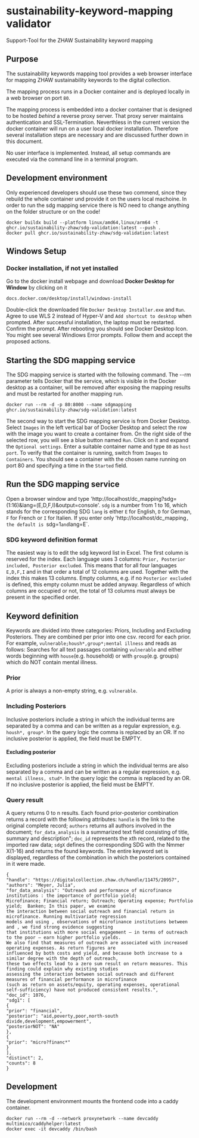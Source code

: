 # sustainability-keyword-mapping validator
Support-Tool for the ZHAW Sustainability keyword mapping

## Purpose

The sustainability keywords mapping tool provides a web browser interface for mapping ZHAW sustainability keywords to the digital collection.

The mapping process runs in a Docker container and is deployed locally in a web browser on port `80`.

The mapping process is embedded into a docker container that is designed to be hosted *behind* a reverse proxy server. That proxy server maintains authentication and SSL-Termination. Neverthless in the current version the docker container will run on a user local docker installation. Therefore several installation steps are necessary and are discussed further down in this document.

No user interface is implemented. Instead, all setup commands are executed via the command line in a terminal program.

## Development environment

Only experienced developers should use these two commend, since they rebuild the whole container und provide it on the users local machoine. 
In order to run the sdg mapping service there is NO need to change anything on the folder structure or on the code!
```
docker buildx build --platform linux/amd64,linux/arm64 -t ghcr.io/sustainability-zhaw/sdg-validation:latest --push .
docker pull ghcr.io/sustainability-zhaw/sdg-validation:latest
```

## Windows Setup

### Docker installation, if not yet installed
Go to the docker install webpage and download **Docker Desktop for Window** by clicking on it
``` 
docs.docker.com/desktop/install/windows-install
```
Double-click the downloaded file `Docker Desktop Installer.exe` and `Run`.
Agree to use WLS 2 instead of Hyper-V and `Add shortcut to desktop` when prompted.
After successful installation, the laptop must be restarted. Confirm the prompt.
After rebooting you should see Docker Desktop Icon.
You might see several Windiows Error prompts. Follow them and accept the proposed actions.

## Starting the SDG mapping service
The SDG mapping service is started with the following command. The --rm parameter tells Docker that the service, which is visible in the Docker desktop as a container, will be removed after exposing the mapping results and must be restarted for another mapping run.
```
docker run --rm -d -p 80:8000 --name sdgmapping ghcr.io/sustainability-zhaw/sdg-validation:latest
```
The second way to start the SDG mapping service is from Docker Desktop. Select `Images` in the left vertical bar of Docker Desktop and select the row with the image you want to create a container from. On the right side of the selected row, you will see a blue button named `Run`. Click on it and expand the `Optional settings`. Enter a suitable container name and type `80` as `host port`. To verify that the container is running, switch from `Images` to `Containers`. You should see a container with the chosen name running on port 80 and specifying a time in the `Started` field.

## Run the SDG mapping service
Open a browser window and type 'http://localhost/dc_mapping?sdg=(1:16)&lang=(E,D,F,I)&output=console'.
`sdg` is a number from 1 to 16, which stands for the corresponding SDG
`lang` is either `E` for English, `D` for German, `F` for French or `I` for Italien.
If you enter only 'http://localhost/dc_mapping`, the default is `sdg=1` and `lang=E`.

### SDG keyword definition format
The easiest way is to edit the sdg keyword list in Excel.
The first column is reserved for the index. Each language uses 3 columns: `Prior, Posterior included, Posterior excluded`. This means that for all four languages `E,D,F,I` and in that order a total of 12 columns are used. Together with the index this makes 13 columns. Empty columns, e.g. if no `Posterior excluded` is defined, this empty column must be added anyway. Regardless of which columns are occupied or not, the total of 13 columns must always be present in the specified order.

## Keyword definition
Keywords are divided into three categories: Priors, Including and Excluding Posteriors. They are combined per prior into one csv. record for each prior. For example, `vulnerable;housh*,group*;mental illness` and reads as follows: Searches for all text passages containing `vulnerable` and either words beginning with `house`(e.g. household) or with `group`(e.g. groups) which do NOT contain mental illness.
### Prior
A prior is always a non-empty string, e.g. `vulnerable`. 

### Including Posteriors
Inclusive posteriors include a string in which the individual terms are separated by a comma and can be written as a regular expression, e.g. `housh*, group*`. In the query logic the comma is replaced by an OR.  If no inclusive posterior is applied, the field must be EMPTY.  

#### Excluding posterior
Excluding posteriors include a string in which the individual terms are also separated by a comma and can be written as a regular expression, e.g. `mental illness, stud*`. In the query logic the comma is replaced by an OR. If no inclusive posterior is applied, the field must be EMPTY.    

### Query result
A query returns 0 to n results. Each found prior-posterior combination returns a record with the following attributes: `handle` is the link to the original complete record; `authors` returns all authors involved in the document; `for_data_analysis` is a summarized text field consisting of title, summary and description"; `doc_id` represents the xth record, related to the imported raw data; `sdgX` defines the corresponding SDG with the Nmmer X(1-16) and returns the found keywords. The entire keyword set is displayed, regardless of the combination in which the posteriors contained in it were made. 
```
{
"handle": "https://digitalcollection.zhaw.ch/handle/11475/20957",
"authors": "Meyer, Julia",
"for_data_analysis": "Outreach and performance of microfinance institutions : the importance of portfolio yield; 
Microfinance; Financial return; Outreach; Operating expense; Portfolio yield;  Banken; In this paper, we examine 
the interaction between social outreach and financial return in microfinance. Running multivariate regression 
models and using , observations of microfinance institutions between  and , we find strong evidence suggesting 
that institutions with more social engagement – in terms of outreach to the poor – earn higher portfolio yields. 
We also find that measures of outreach are associated with increased operating expenses. As return figures are 
influenced by both costs and yield, and because both increase to a similar degree with the depth of outreach, 
these two effects lead to a zero sum result on return measures. This finding could explain why existing studies 
assessing the interaction between social outreach and different measures of financial performance in microfinance 
(such as return on assets/equity, operating expenses, operational self-sufficiency) have not produced consistent results.",
"doc_id": 1076,
"sdg1": [
{
"prior": "financial",
"posterior": "aid,poverty,poor,north-south divide,development,empowerment",
"posteriorNOT": "NA"
},
{
"prior": "micro?financ*"
}
],
"distinct": 2,
"counts": 8
}
```

## Development 

The development environment mounts the frontend code into a caddy container. 

```
docker run --rm -d --network proxynetwork --name devcaddy multimico/caddyhelper:latest
docker exec -it devcaddy /bin/bash
```

